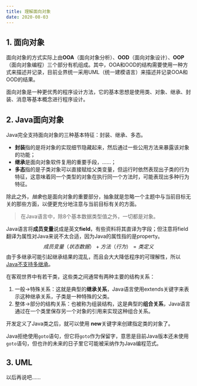 ```yaml
---
title: 理解面向对象
date: 2020-08-03
---
```


## 1. 面向对象

面向对象的方式实际上由**OOA**（面向对象分析）、**OOD**（面向对象设计）、**OOP**（面向对象编程）三个部分有机组成。其中，OOA和OOD的结构需要使用一种方式来描述并记录，目前业界统一采用UML（统一建模语言）来描述并记录OOA和OOD的结果。

面向对象是一种更优秀的程序设计方法，它的基本思想是使用类、对象、继承、封装、消息等基本概念进行程序设计。

## 2. Java面向对象

Java完全支持面向对象的三种基本特征：封装、继承、多态。

- **封装**指的是将对象的实现细节隐藏起来，然后通过一些公用方法来暴露该对象的功能；
- **继承**是面向对象软件复用的重要手段，……；
- **多态**指的是子类对象可以直接赋给父类变量，但运行时依然表现出子类的行为特征，这意味着同一个类型的对象在执行同一个方法时，可能表现出多种行为特征。

除此之外，*抽象*也是面向对象的重要部分，抽象就是忽略一个主题中与当前目标无关的那些方面，以便更充分地注意与当前目标有关的方面。

> 在Java语言中，除8个基本数据类型值之外，一切都是对象。

Java语言将**成员变量**说成是英文**field**，有些资料将其直译为字段；但注意将field翻译为属性对Java来说不太合适，因为Java的属性指的是property。
$$
成员变量（状态数据）+ 方法（行为）= 类定义
$$
由于多继承可能引起继承结果的混乱，而且会大大降低程序的可理解性，所以<u>Java不支持多继承</u>。

在客观世界中有若干类，这些类之间通常有两种主要的结构关系：

1. 一般->特殊关系：这就是典型的**继承关系**，Java语言使用extends关键字来表示这种继承关系，子类是一种特殊的父类。
2. 整体->部分的结构关系：也被称为组装结构，这是典型的**组合关系**，Java语言通过在一个类里保存另一个对象的引用来实现这种组合关系。

开发定义了Java类之后，就可以使用 **new**关键字来创建指定类的对象了。

Java拒绝使用`goto`语句，但它将`goto`作为保留字，意思是目前Java版本还未使用`goto`语句，但也许的未来的日子里它可能被采纳作为Java编程范式。

## 3. UML

以后再说吧……


